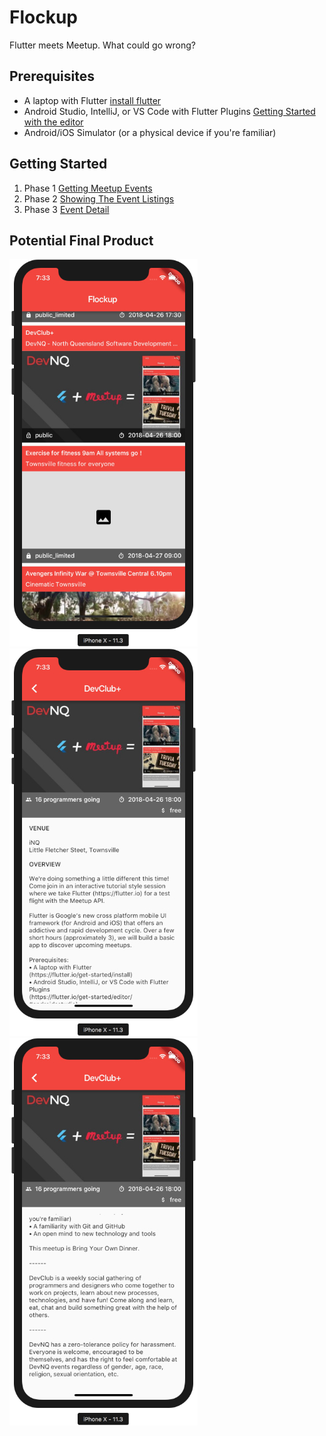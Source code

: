 # Flockup

Flutter meets Meetup. What could go wrong?

## Prerequisites
* A laptop with Flutter [install flutter](https://flutter.io/get-started/install)
* Android Studio, IntelliJ, or VS Code with Flutter Plugins [Getting Started with the editor](https://flutter.io/get-started/editor/)
* Android/iOS Simulator (or a physical device if you're familiar)

## Getting Started

1. Phase 1 [Getting Meetup Events](1_Connect_to_meetup.md)
2. Phase 2 [Showing The Event Listings](2_Home_layout.md)
3. Phase 3 [Event Detail](3_Event_detail.md)

## Potential Final Product

![Image](./docs/images/sample_1.jpg)
![Image](./docs/images/sample_2.jpg)
![Image](./docs/images/sample_3.jpg)
